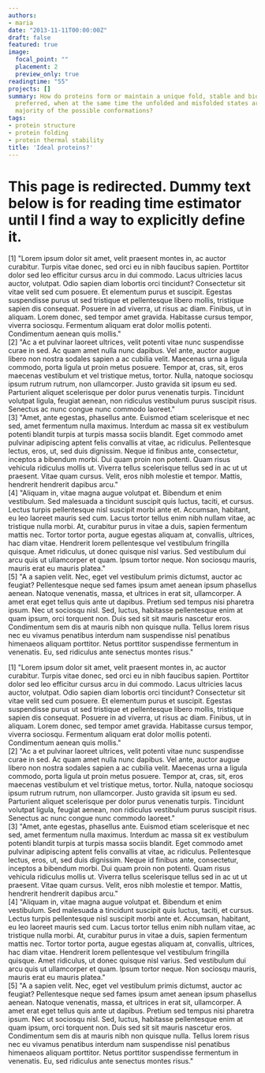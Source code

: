 ```yaml
---
authors:
- maria
date: "2013-11-11T00:00:00Z"
draft: false
featured: true
image:
  focal_point: ""
  placement: 2
  preview_only: true
readingtime: "55"
projects: []
summary: How do proteins form or maintain a unique fold, stable and biologically 
  preferred, when at the same time the unfolded and misfolded states are the vast 
  majority of the possible conformations?
tags:
- protein structure
- protein folding
- protein thermal stability
title: 'Ideal proteins?'
---
```



# This page is redirected. Dummy text below is for reading time estimator until I find a way to explicitly define it.

  
 [1] "Lorem ipsum dolor sit amet, velit praesent montes in, ac auctor curabitur. Turpis vitae donec, sed orci eu in nibh faucibus sapien. Porttitor dolor sed leo efficitur cursus arcu in dui commodo. Lacus ultricies lacus auctor, volutpat. Odio sapien diam lobortis orci tincidunt? Consectetur sit vitae velit sed cum posuere. Et elementum purus et suscipit. Egestas suspendisse purus ut sed tristique et pellentesque libero mollis, tristique sapien dis consequat. Posuere in ad viverra, ut risus ac diam. Finibus, ut in aliquam. Lorem donec, sed tempor amet gravida. Habitasse cursus tempor, viverra sociosqu. Fermentum aliquam erat dolor mollis potenti. Condimentum aenean quis mollis."                                                                                                                                                                                                                   
 [2] "Ac a et pulvinar laoreet ultrices, velit potenti vitae nunc suspendisse curae in sed. Ac quam amet nulla nunc dapibus. Vel ante, auctor augue libero non nostra sodales sapien a ac cubilia velit. Maecenas urna a ligula commodo, porta ligula ut proin metus posuere. Tempor at, cras, sit, eros maecenas vestibulum et vel tristique metus, tortor. Nulla, natoque sociosqu ipsum rutrum rutrum, non ullamcorper. Justo gravida sit ipsum eu sed. Parturient aliquet scelerisque per dolor purus venenatis turpis. Tincidunt volutpat ligula, feugiat aenean, non ridiculus vestibulum purus suscipit risus. Senectus ac nunc congue nunc commodo laoreet."                                                                                                                                                                                                                                                               
 [3] "Amet, ante egestas, phasellus ante. Euismod etiam scelerisque et nec sed, amet fermentum nulla maximus. Interdum ac massa sit ex vestibulum potenti blandit turpis at turpis massa sociis blandit. Eget commodo amet pulvinar adipiscing aptent felis convallis at vitae, ac ridiculus. Pellentesque lectus, eros, ut, sed duis dignissim. Neque id finibus ante, consectetur, inceptos a bibendum morbi. Dui quam proin non potenti. Quam risus vehicula ridiculus mollis ut. Viverra tellus scelerisque tellus sed in ac ut ut praesent. Vitae quam cursus. Velit, eros nibh molestie et tempor. Mattis, hendrerit hendrerit dapibus arcu."                                                                                                                                                                                                                                                                                
 [4] "Aliquam in, vitae magna augue volutpat et. Bibendum et enim vestibulum. Sed malesuada a tincidunt suscipit quis luctus, taciti, et cursus. Lectus turpis pellentesque nisl suscipit morbi ante et. Accumsan, habitant, eu leo laoreet mauris sed cum. Lacus tortor tellus enim nibh nullam vitae, ac tristique nulla morbi. At, curabitur purus in vitae a duis, sapien fermentum mattis nec. Tortor tortor porta, augue egestas aliquam at, convallis, ultrices, hac diam vitae. Hendrerit lorem pellentesque vel vestibulum fringilla quisque. Amet ridiculus, ut donec quisque nisl varius. Sed vestibulum dui arcu quis ut ullamcorper et quam. Ipsum tortor neque. Non sociosqu mauris, mauris erat eu mauris platea."                                                                                                                                                                                                  
 [5] "A a sapien velit. Nec, eget vel vestibulum primis dictumst, auctor ac feugiat? Pellentesque neque sed fames ipsum amet aenean ipsum phasellus aenean. Natoque venenatis, massa, et ultrices in erat sit, ullamcorper. A amet erat eget tellus quis ante ut dapibus. Pretium sed tempus nisi pharetra ipsum. Nec ut sociosqu nisl. Sed, luctus, habitasse pellentesque enim at quam ipsum, orci torquent non. Duis sed sit sit mauris nascetur eros. Condimentum sem dis at mauris nibh non quisque nulla. Tellus lorem risus nec eu vivamus penatibus interdum nam suspendisse nisl penatibus himenaeos aliquam porttitor. Netus porttitor suspendisse fermentum in venenatis. Eu, sed ridiculus ante senectus montes risus."              

  
 [1] "Lorem ipsum dolor sit amet, velit praesent montes in, ac auctor curabitur. Turpis vitae donec, sed orci eu in nibh faucibus sapien. Porttitor dolor sed leo efficitur cursus arcu in dui commodo. Lacus ultricies lacus auctor, volutpat. Odio sapien diam lobortis orci tincidunt? Consectetur sit vitae velit sed cum posuere. Et elementum purus et suscipit. Egestas suspendisse purus ut sed tristique et pellentesque libero mollis, tristique sapien dis consequat. Posuere in ad viverra, ut risus ac diam. Finibus, ut in aliquam. Lorem donec, sed tempor amet gravida. Habitasse cursus tempor, viverra sociosqu. Fermentum aliquam erat dolor mollis potenti. Condimentum aenean quis mollis."                                                                                                                                                                                                                   
 [2] "Ac a et pulvinar laoreet ultrices, velit potenti vitae nunc suspendisse curae in sed. Ac quam amet nulla nunc dapibus. Vel ante, auctor augue libero non nostra sodales sapien a ac cubilia velit. Maecenas urna a ligula commodo, porta ligula ut proin metus posuere. Tempor at, cras, sit, eros maecenas vestibulum et vel tristique metus, tortor. Nulla, natoque sociosqu ipsum rutrum rutrum, non ullamcorper. Justo gravida sit ipsum eu sed. Parturient aliquet scelerisque per dolor purus venenatis turpis. Tincidunt volutpat ligula, feugiat aenean, non ridiculus vestibulum purus suscipit risus. Senectus ac nunc congue nunc commodo laoreet."                                                                                                                                                                                                                                                               
 [3] "Amet, ante egestas, phasellus ante. Euismod etiam scelerisque et nec sed, amet fermentum nulla maximus. Interdum ac massa sit ex vestibulum potenti blandit turpis at turpis massa sociis blandit. Eget commodo amet pulvinar adipiscing aptent felis convallis at vitae, ac ridiculus. Pellentesque lectus, eros, ut, sed duis dignissim. Neque id finibus ante, consectetur, inceptos a bibendum morbi. Dui quam proin non potenti. Quam risus vehicula ridiculus mollis ut. Viverra tellus scelerisque tellus sed in ac ut ut praesent. Vitae quam cursus. Velit, eros nibh molestie et tempor. Mattis, hendrerit hendrerit dapibus arcu."                                                                                                                                                                                                                                                                                
 [4] "Aliquam in, vitae magna augue volutpat et. Bibendum et enim vestibulum. Sed malesuada a tincidunt suscipit quis luctus, taciti, et cursus. Lectus turpis pellentesque nisl suscipit morbi ante et. Accumsan, habitant, eu leo laoreet mauris sed cum. Lacus tortor tellus enim nibh nullam vitae, ac tristique nulla morbi. At, curabitur purus in vitae a duis, sapien fermentum mattis nec. Tortor tortor porta, augue egestas aliquam at, convallis, ultrices, hac diam vitae. Hendrerit lorem pellentesque vel vestibulum fringilla quisque. Amet ridiculus, ut donec quisque nisl varius. Sed vestibulum dui arcu quis ut ullamcorper et quam. Ipsum tortor neque. Non sociosqu mauris, mauris erat eu mauris platea."                                                                                                                                                                                                  
 [5] "A a sapien velit. Nec, eget vel vestibulum primis dictumst, auctor ac feugiat? Pellentesque neque sed fames ipsum amet aenean ipsum phasellus aenean. Natoque venenatis, massa, et ultrices in erat sit, ullamcorper. A amet erat eget tellus quis ante ut dapibus. Pretium sed tempus nisi pharetra ipsum. Nec ut sociosqu nisl. Sed, luctus, habitasse pellentesque enim at quam ipsum, orci torquent non. Duis sed sit sit mauris nascetur eros. Condimentum sem dis at mauris nibh non quisque nulla. Tellus lorem risus nec eu vivamus penatibus interdum nam suspendisse nisl penatibus himenaeos aliquam porttitor. Netus porttitor suspendisse fermentum in venenatis. Eu, sed ridiculus ante senectus montes risus."              
